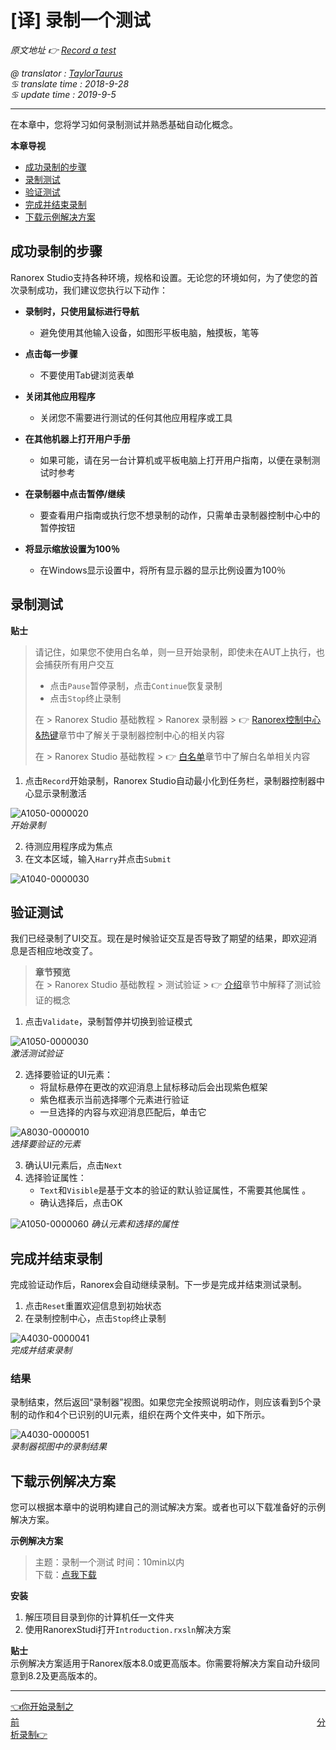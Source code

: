 # [译] 录制一个测试

*原文地址 👉 [Record a test][0]*

*@ translator : [TaylorTaurus](https://github.com/taylortaurus)*    
*♋ translate time : 2018-9-28*    
*♋ update time : 2019-9-5*

---

在本章中，您将学习如何录制测试并熟悉基础自动化概念。

**本章导视**

- [成功录制的步骤](#成功录制的步骤)
- [录制测试](#录制测试)
- [验证测试](#验证测试)
- [完成并结束录制](#完成并结束录制)
- [下载示例解决方案](#下载示例解决方案)

## 成功录制的步骤

Ranorex Studio支持各种环境，规格和设置。无论您的环境如何，为了使您的首次录制成功，我们建议您执行以下动作：

- **录制时，只使用鼠标进行导航**

    - 避免使用其他输入设备，如图形平板电脑，触摸板，笔等

- **点击每一步骤**

    - 不要使用Tab键浏览表单

- **关闭其他应用程序**

    - 关闭您不需要进行测试的任何其他应用程序或工具

- **在其他机器上打开用户手册**

    - 如果可能，请在另一台计算机或平板电脑上打开用户指南，以便在录制测试时参考

- **在录制器中点击暂停/继续**

    - 要查看用户指南或执行您不想录制的动作，只需单击录制器控制中心中的暂停按钮

- **将显示缩放设置为100％**

    - 在Windows显示设置中，将所有显示器的显示比例设置为100％





## 录制测试

**贴士**  
> 请记住，如果您不使用白名单，则一旦开始录制，即使未在AUT上执行，也会捕获所有用户交互
> 
> - 点击`Pause`暂停录制，点击`Continue`恢复录制
> - 点击`Stop`终止录制
> 
> 在 \> Ranorex Studio 基础教程 \> Ranorex 录制器 \> 👉 [Ranorex控制中心&热键][1]章节中了解关于录制器控制中心的相关内容
>
> 在 \> Ranorex Studio 基础教程 \> 👉 [白名单][2]章节中了解白名单相关内容

1. 点击`Record`开始录制，Ranorex Studio自动最小化到任务栏，录制器控制器中心显示录制激活

![A1050-0000020](https://gitee.com/taylortaurus/RX_UserGuide_GitBook_Picbed/raw/master/RanorexRecorder/A1050-0000020.png)  
*开始录制*  

2. 待测应用程序成为焦点
3. 在文本区域，输入`Harry`并点击`Submit`

![A1040-0000030](https://gitee.com/taylortaurus/RX_UserGuide_GitBook_Picbed/raw/master/RanorexRecorder/A1040-0000030.gif)

## 验证测试

我们已经录制了UI交互。现在是时候验证交互是否导致了期望的结果，即欢迎消息是否相应地改变了。

> **章节预览**  
> 在 \> Ranorex Studio 基础教程 \> 测试验证 \> 👉 [介绍][3]章节中解释了测试验证的概念


1. 点击`Validate`，录制暂停并切换到验证模式

![A1050-0000030](https://gitee.com/taylortaurus/RX_UserGuide_GitBook_Picbed/raw/master/RanorexRecorder/A1050-0000030.png)  
*激活测试验证*  

2. 选择要验证的UI元素：
    - 将鼠标悬停在更改的欢迎消息上鼠标移动后会出现紫色框架
    - 紫色框表示当前选择哪个元素进行验证
    - 一旦选择的内容与欢迎消息匹配后，单击它

![A8030-0000010](https://gitee.com/taylortaurus/RX_UserGuide_GitBook_Picbed/raw/master/RanorexRecorder/A8030-0000010.gif)  
*选择要验证的元素*  

3. 确认UI元素后，点击`Next`
4. 选择验证属性：
    - `Text`和`Visible`是基于文本的验证的默认验证属性，不需要其他属性 。
    - 确认选择后，点击OK

![A1050-0000060](https://gitee.com/taylortaurus/RX_UserGuide_GitBook_Picbed/raw/master/RanorexRecorder/A1050-0000060.png)
*确认元素和选择的属性*  

## 完成并结束录制

完成验证动作后，Ranorex会自动继续录制。下一步是完成并结束测试录制。

1. 点击`Reset`重置欢迎信息到初始状态
2. 在录制控制中心，点击`Stop`终止录制

![A4030-0000041](https://gitee.com/taylortaurus/RX_UserGuide_GitBook_Picbed/raw/master/RanorexRecorder/A4030-0000041.png)  
*完成并结束录制*  

### 结果

录制结束，然后返回“录制器”视图。如果您完全按照说明动作，则应该看到5个录制的动作和4个已识别的UI元素，组织在两个文件夹中，如下所示。

![A4030-0000051](https://gitee.com/taylortaurus/RX_UserGuide_GitBook_Picbed/raw/master/RanorexRecorder/A4030-0000051.png)  
*录制器视图中的录制结果*  


## 下载示例解决方案

您可以根据本章中的说明构建自己的测试解决方案。或者也可以下载准备好的示例解决方案。  

**示例解决方案** 
> 主题：录制一个测试 
> 时间：10min以内  
> 下载：[点我下载][5]  


**安装**

1. 解压项目目录到你的计算机任一文件夹
2. 使用RanorexStudi打开`Introduction.rxsln`解决方案

**贴士**  
示例解决方案适用于Ranorex版本8.0或更高版本。你需要将解决方案自动升级同意到8.2及更高版本的。

---
[👈你开始录制之前][6]&emsp;&emsp;&emsp;&emsp;&emsp;&emsp;&emsp;&emsp;&emsp;&emsp;&emsp;&emsp;&emsp;&emsp;&emsp;&emsp;&emsp;&emsp;&emsp;&emsp;&emsp;&emsp;&emsp;&emsp;&emsp;&emsp;&emsp;&emsp;&emsp;&emsp;&emsp;&emsp;&emsp;&emsp;[分析录制👉][7]

[0]: https://www.ranorex.com/help/latest/ranorex-studio-fundamentals/ranorex-recorder/recording-a-test/
[1]: ./[译]录制器控制中心和热键.html
[2]: ..//..//ranorex-studio-fundamentals/whitelisting/introduction.html
[3]: ..//..//ranorex-studio-fundamentals/test-validation/introduction.html
[4]: ..//..//ranorex-studio-fundamentals/test-validation/[译]验证的概念.html
[5]: https://www.ranorex.com/rx-media/rx-user-guide/latest/download/RxSampleIntroduction.zip
[6]:.\before-you-start-recording.html
[7]:.\analyzing-recordings.html


